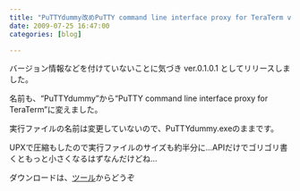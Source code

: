 ```yaml
---
title: "PuTTYdummy改めPuTTY command line interface proxy for TeraTerm ver.0.1.0.1 をリリースしました"
date: 2009-07-25 16:47:00
categories: [blog]

---
```


バージョン情報などを付けていないことに気づき ver.0.1.0.1 としてリリースしました。

名前も、“PuTTYdummy”から“PuTTY command line interface proxy for TeraTerm”に変えました。

実行ファイルの名前は変更していないので、PuTTYdummy.exeのままです。

UPXで圧縮もしたので実行ファイルのサイズも約半分に...APIだけでゴリゴリ書くともっと小さくなるはずなんだけどね...

ダウンロードは、[ツール][1]からどうぞ

 [1]: /soft/tool